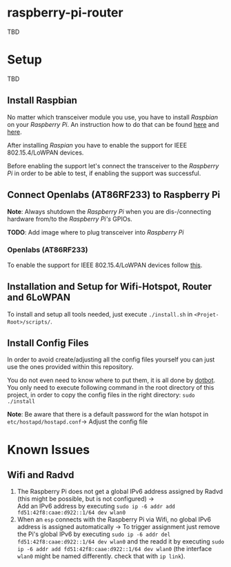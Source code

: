 # raspberry-pi-router
TBD

# Setup
TBD
## Install Raspbian
No matter which transceiver module you use, you have to install *Raspbian* on your *Raspberry Pi*.
An instruction how to do that can be found [here](https://github.com/RIOT-Makers/wpan-raspbian/wiki/Create-a-generic-Raspbian-image-with-6LoWPAN-support#2-prepare-raspbian-image) and [here](https://www.raspberrypi.org/documentation/installation/installing-images/README.md).

After installing *Raspian* you have to enable the support for IEEE 802.15.4/LoWPAN devices.

Before enabling the support let's connect the transceiver to the *Raspberry Pi* in order to be able to test, if enabling the support was successful. 

## Connect Openlabs (AT86RF233) to Raspberry Pi
**Note**: Always shutdown the *Raspberry Pi* when you are dis-/connecting hardware from/to the *Raspberry Pi's* GPIOs.

**TODO**: Add image where to plug transceiver into *Raspberry Pi*

### Openlabs (AT86RF233)
To enable the support for IEEE 802.15.4/LoWPAN devices follow [this](https://github.com/RIOT-Makers/wpan-raspbian/wiki/Create-a-generic-Raspbian-image-with-6LoWPAN-support#33-enable-transceiver).

## Installation and Setup for Wifi-Hotspot, Router and 6LoWPAN
To install and setup all tools needed, just execute `./install.sh` in `<Projet-Root>/scripts/`. 

## Install Config Files
In order to avoid create/adjusting all the config files yourself you can just use the ones provided within this repository.

You do not even need to know where to put them, it is all done by [dotbot](https://github.com/anishathalye/dotbot).
You only need to execute following command in the root directory of this project, in order to copy the config files in the right directory: `sudo ./install`

**Note**: Be aware that there is a default password for the wlan hotspot in `etc/hostapd/hostapd.conf`-> Adjust the config file

# Known Issues
## Wifi and Radvd
1.  The Raspberry Pi does not get a global IPv6 address assigned by Radvd (this might be possible, but is not configured) ->     
    Add an IPv6 address by executing `sudo ip -6 addr add fd51:42f8:caae:d922::1/64 dev wlan0`
2.  When an `esp` connects with the Raspberry Pi via Wifi, no global IPv6 address is assigned automatically -> To trigger 
    assignment just remove the Pi's global IPv6 by executing `sudo ip -6 addr del fd51:42f8:caae:d922::1/64 dev wlan0` and 
    the readd it by executing `sudo ip -6 addr add fd51:42f8:caae:d922::1/64 dev wlan0` (the interface `wlan0` might be named 
    differently. check that with `ip link`).
